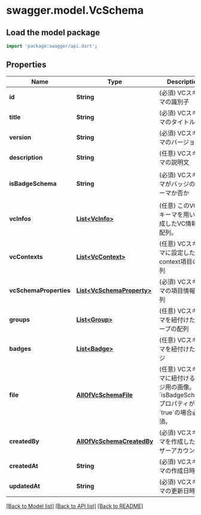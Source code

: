 # swagger.model.VcSchema

## Load the model package
```dart
import 'package:swagger/api.dart';
```

## Properties
Name | Type | Description | Notes
------------ | ------------- | ------------- | -------------
**id** | **String** | (必須) VCスキーマの識別子 | [default to null]
**title** | **String** | (必須) VCスキーマのタイトル | [default to null]
**version** | **String** | (必須) VCスキーマのバージョン | [default to null]
**description** | **String** | (任意) VCスキーマの説明文 | [default to null]
**isBadgeSchema** | **String** | (必須) VCスキーマがバッジのスキーマか否か | [optional] [default to &quot;false&quot;]
**vcInfos** | [**List&lt;VcInfo&gt;**](VcInfo.md) | (任意) このVCスキーマを用いて生成したVC情報の配列。 | [optional] [default to []]
**vcContexts** | [**List&lt;VcContext&gt;**](VcContext.md) | (任意) VCスキーマに設定したcontext項目の配列 | [optional] [default to []]
**vcSchemaProperties** | [**List&lt;VcSchemaProperty&gt;**](VcSchemaProperty.md) | (必須) VCスキーマの項目情報の配列 | [optional] [default to []]
**groups** | [**List&lt;Group&gt;**](Group.md) | (任意) VCスキーマを紐付けたグループの配列 | [optional] [default to []]
**badges** | [**List&lt;Badge&gt;**](Badge.md) | (任意) VCスキーマを紐付けたバッジ | [optional] [default to []]
**file** | [**AllOfVcSchemaFile**](AllOfVcSchemaFile.md) | (任意) VCスキーマに紐付けるバッジ用の画像。&#x60;isBadgeSchema&#x60;プロパティが&#x60;true&#x60;の場合必須。 | [optional] [default to null]
**createdBy** | [**AllOfVcSchemaCreatedBy**](AllOfVcSchemaCreatedBy.md) | (必須) VCスキーマを作成したユーザーアカウント。 | [default to null]
**createdAt** | **String** | (必須) VCスキーマの作成日時 | [default to null]
**updatedAt** | **String** | (必須) VCスキーマの更新日時 | [default to null]

[[Back to Model list]](../README.md#documentation-for-models) [[Back to API list]](../README.md#documentation-for-api-endpoints) [[Back to README]](../README.md)

